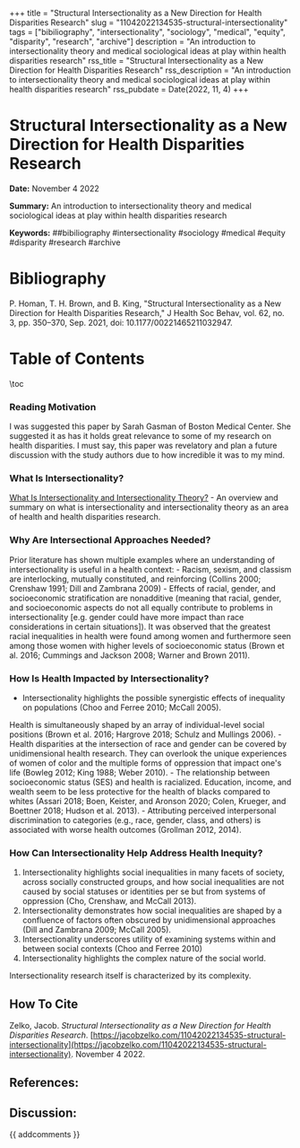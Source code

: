+++
title = "Structural Intersectionality as a New Direction for Health Disparities Research"
slug = "11042022134535-structural-intersectionality"
tags = ["bibiliography", "intersectionality", "sociology", "medical", "equity", "disparity", "research", "archive"]
description = "An introduction to intersectionality theory and medical sociological ideas at play within health disparities research"
rss_title = "Structural Intersectionality as a New Direction for Health Disparities Research"
rss_description = "An introduction to intersectionality theory and medical sociological ideas at play within health disparities research"
rss_pubdate = Date(2022, 11, 4)
+++



Structural Intersectionality as a New Direction for Health Disparities Research
=========

**Date:** November 4 2022

**Summary:** An introduction to intersectionality theory and medical sociological ideas at play within health disparities research

**Keywords:** ##bibiliography #intersectionality #sociology #medical #equity #disparity #research  #archive

Bibliography
==========

P. Homan, T. H. Brown, and B. King, "Structural Intersectionality as a New Direction for Health Disparities Research," J Health Soc Behav, vol. 62, no. 3, pp. 350–370, Sep. 2021, doi: 10.1177/00221465211032947.

Table of Contents
=========

\toc

### Reading Motivation

I was suggested this paper by Sarah Gasman of Boston Medical Center. She suggested it as has it holds great relevance to some of my research on health disparities. I must say, this paper was revelatory and plan a future discussion with the study authors due to how incredible it was to my mind.

### What Is Intersectionality?

[What Is Intersectionality and Intersectionality Theory?](/11042022141714-what-intersectionality-theory.md) - An overview and summary on what is intersectionality and intersectionality theory as an area of health and health disparities research.

### Why Are Intersectional Approaches Needed?

Prior literature has shown multiple examples where an understanding of intersectionality is useful in a health context: 	- Racism, sexism, and classism are interlocking, mutually constituted, and reinforcing (Collins 2000; Crenshaw 1991; Dill and Zambrana 2009) 	- Effects of racial, gender, and socioeconomic stratification are nonadditive (meaning that racial, gender, and socioeconomic aspects do not all equally contribute to problems in intersectionality [e.g. gender could have more impact than race considerations in certain situations]). 	It was observed that the greatest racial inequalities in health were found among women and furthermore seen among those women with higher levels of socioeconomic status (Brown et al. 2016; Cummings and Jackson 2008; Warner and Brown 2011).

### How Is Health Impacted by Intersectionality?

  * Intersectionality highlights the possible synergistic effects of inequality on populations (Choo and Ferree 2010; McCall 2005).

Health is simultaneously shaped by an array of individual-level social positions (Brown et al. 2016; Hargrove 2018; Schulz and Mullings 2006). 	- Health disparities at the intersection of race and gender can be covered by unidimensional health research. 	They can overlook the unique experiences of women of color and the multiple forms of oppression that impact one's life (Bowleg 2012; King 1988; Weber 2010). 	- The relationship between socioeconomic status (SES) and health is racialized. 	Education, income, and wealth seem to be less protective for the health of blacks compared to whites (Assari 2018; Boen, Keister, and Aronson 2020; Colen, Krueger, and Boettner 2018; Hudson et al. 2013). 	- Attributing perceived interpersonal discrimination to categories (e.g., race, gender, class, and others) is associated with worse health outcomes (Grollman 2012, 2014).

### How Can Intersectionality Help Address Health Inequity?

1. Intersectionality highlights social inequalities in many facets of society, across socially constructed groups, and how social inequalities are not caused by social statuses or identities per se but from systems of oppression (Cho, Crenshaw, and McCall 2013).
2. Intersectionality demonstrates how social inequalities are shaped by a confluence of factors often obscured by unidimensional approaches (Dill and Zambrana 2009; McCall 2005).
3. Intersectionality underscores utility of examining systems within and between social contexts (Choo and Ferree 2010)
4. Intersectionality highlights the complex nature of the social world.

Intersectionality research itself is characterized by its complexity.
## How To Cite

 Zelko, Jacob. _Structural Intersectionality as a New Direction for Health Disparities Research_. [https://jacobzelko.com/11042022134535-structural-intersectionality](https://jacobzelko.com/11042022134535-structural-intersectionality). November 4 2022.
## References:
## Discussion: 

{{ addcomments }}
